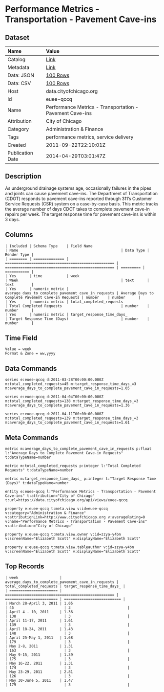 # Performance Metrics - Transportation - Pavement Cave-ins

## Dataset

| Name | Value |
| :--- | :---- |
| Catalog | [Link](https://catalog.data.gov/dataset/performance-metrics-transportation-pavement-cave-ins-a4f5b) |
| Metadata | [Link](https://data.cityofchicago.org/api/views/euee-qccq) |
| Data: JSON | [100 Rows](https://data.cityofchicago.org/api/views/euee-qccq/rows.json?max_rows=100) |
| Data: CSV | [100 Rows](https://data.cityofchicago.org/api/views/euee-qccq/rows.csv?max_rows=100) |
| Host | data.cityofchicago.org |
| Id | euee-qccq |
| Name | Performance Metrics - Transportation - Pavement Cave-ins |
| Attribution | City of Chicago |
| Category | Administration & Finance |
| Tags | performance metrics, service delivery |
| Created | 2011-09-22T22:10:01Z |
| Publication Date | 2014-04-29T03:01:47Z |

## Description

As underground drainage systems age, occasionally failures in the pipes and joints can cause pavement cave-ins.  The Department of Transportation (CDOT) responds to pavement cave-ins reported through 311’s Customer Service Requests (CSR) system on a case-by-case basis.  This metric tracks the average number of days CDOT takes to complete pavement cave-in repairs per week.  The target response time for pavement cave-ins is within 3 days.

## Columns

```ls
| Included | Schema Type    | Field Name                                         | Name                                               | Data Type | Render Type |
| ======== | ============== | ================================================== | ================================================== | ========= | =========== |
| Yes      | time           | week                                               | Week                                               | text      | text        |
| Yes      | numeric metric | average_days_to_complete_pavement_cave_in_requests | Average Days to Complete Pavement Cave-in Requests | number    | number      |
| Yes      | numeric metric | total_completed_requests                           | Total Completed Requests                           | number    | number      |
| Yes      | numeric metric | target_response_time_days_                         | Target Response Time (Days)                        | number    | number      |
```

## Time Field

```ls
Value = week
Format & Zone = ww,yyyy
```

## Data Commands

```ls
series e:euee-qccq d:2011-03-28T00:00:00.000Z m:total_completed_requests=45 m:target_response_time_days_=3 m:average_days_to_complete_pavement_cave_in_requests=1.05

series e:euee-qccq d:2011-04-04T00:00:00.000Z m:total_completed_requests=138 m:target_response_time_days_=3 m:average_days_to_complete_pavement_cave_in_requests=1.36

series e:euee-qccq d:2011-04-11T00:00:00.000Z m:total_completed_requests=139 m:target_response_time_days_=3 m:average_days_to_complete_pavement_cave_in_requests=1.61
```

## Meta Commands

```ls
metric m:average_days_to_complete_pavement_cave_in_requests p:float l:"Average Days to Complete Pavement Cave-in Requests" t:dataTypeName=number

metric m:total_completed_requests p:integer l:"Total Completed Requests" t:dataTypeName=number

metric m:target_response_time_days_ p:integer l:"Target Response Time (Days)" t:dataTypeName=number

entity e:euee-qccq l:"Performance Metrics - Transportation - Pavement Cave-ins" t:attribution="City of Chicago" t:url=https://data.cityofchicago.org/api/views/euee-qccq

property e:euee-qccq t:meta.view v:id=euee-qccq v:category="Administration & Finance" v:attributionLink=http://www.cityofchicago.org v:averageRating=0 v:name="Performance Metrics - Transportation - Pavement Cave-ins" v:attribution="City of Chicago"

property e:euee-qccq t:meta.view.owner v:id=zzya-y4bn v:screenName="Elizabeth Scott" v:displayName="Elizabeth Scott"

property e:euee-qccq t:meta.view.tableauthor v:id=zzya-y4bn v:screenName="Elizabeth Scott" v:displayName="Elizabeth Scott"
```

## Top Records

```ls
| week                   | average_days_to_complete_pavement_cave_in_requests | total_completed_requests | target_response_time_days_ | 
| ====================== | ================================================== | ======================== | ========================== | 
| March 28-April 3, 2011 | 1.05                                               | 45                       | 3                          | 
| April 4 - 10, 2011     | 1.36                                               | 138                      | 3                          | 
| April 11-17, 2011      | 1.61                                               | 139                      | 3                          | 
| April 18-24, 2011      | 1.43                                               | 148                      | 3                          | 
| April 25-May 1, 2011   | 1.68                                               | 179                      | 3                          | 
| May 2-8, 2011          | 1.31                                               | 163                      | 3                          | 
| May 9-15, 2011         | 1.39                                               | 175                      | 3                          | 
| May 16-22, 2011        | 1.31                                               | 174                      | 3                          | 
| May 23-29, 2011        | 2.81                                               | 126                      | 3                          | 
| May 30-June 5, 2011    | 1.47                                               | 179                      | 3                          | 
```